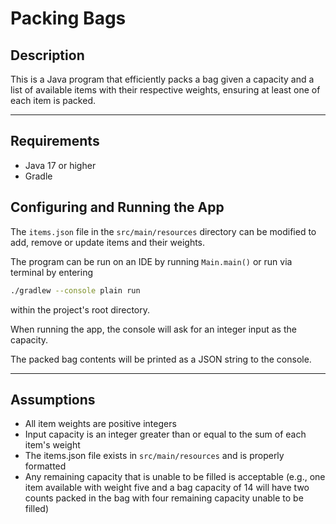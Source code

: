# Packing Bags

## Description

This is a Java program that efficiently packs a bag given a capacity and a list
of available items with their respective weights, ensuring at least one of each item
is packed.

---

## Requirements

* Java 17 or higher
* Gradle

## Configuring and Running the App

The `items.json` file in the `src/main/resources` directory can be modified to add, 
remove or update items and their weights.

The program can be run on an IDE by running `Main.main()` or run via terminal by entering
```bash
./gradlew --console plain run
```
within the project's root directory.

When running the app, the console will ask for an integer input as the capacity.

The packed bag contents will be printed as a JSON string to the console.

---

## Assumptions

* All item weights are positive integers
* Input capacity is an integer greater than or equal to the sum of each item's weight
* The items.json file exists in `src/main/resources` and is properly formatted
* Any remaining capacity that is unable to be filled is acceptable (e.g., one item 
available with weight five and a bag capacity of 14 will have two counts packed in 
the bag with four remaining capacity unable to be filled)